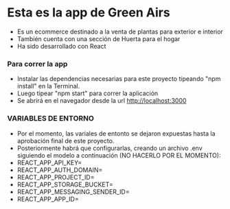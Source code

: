 # Esta es la app de Green Airs

- Es un ecommerce destinado a la venta de plantas para exterior e interior 
- También cuenta con una sección de Huerta para el hogar 
- Ha sido desarrollado con React

### Para correr la app
- Instalar las dependencias necesarias para este proyecto tipeando "npm install" en la Terminal.
- Luego tipear "npm start" para correr la aplicación 
- Se abrirá en el navegador desde la url [http://localhost:3000](http://localhost:3000)

### VARIABLES DE ENTORNO

- Por el momento, las variales de entonto se dejaron expuestas hasta la aprobación final de este proyecto.
- Posteriormente habrá que configurarlas, creando un archivo .env siguiendo el modelo a continuación (NO HACERLO POR EL MOMENTO):
- REACT_APP_API_KEY=
- REACT_APP_AUTH_DOMAIN=
- REACT_APP_PROJECT_ID=
- REACT_APP_STORAGE_BUCKET=
- REACT_APP_MESSAGING_SENDER_ID=
- REACT_APP_APP_ID=